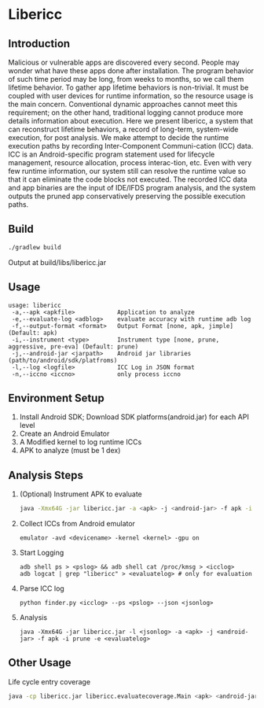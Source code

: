 Libericc
===
Introduction
---
Malicious or vulnerable apps are discovered every second. People may wonder what have these apps done after installation. The program behavior of such time period may be long, from weeks to months, so we call them lifetime behavior. To gather app lifetime behaviors is non-trivial. It must be coupled with user devices for runtime information, so the resource usage is the main concern. Conventional dynamic approaches cannot meet this requirement; on the other hand, traditional logging cannot produce more details information about execution. Here we present libericc, a system that can reconstruct lifetime behaviors, a record of long-term, system-wide execution, for post analysis. We make attempt to decide the runtime execution paths by recording Inter-Component Communi-cation (ICC) data. ICC is an Android-specific program statement used for lifecycle management, resource allocation, process interac-tion, etc. Even with very few runtime information, our system still can resolve the runtime value so that it can eliminate the code blocks not executed. The recorded ICC data and app binaries are the input of IDE/IFDS program analysis, and the system outputs the pruned app conservatively preserving the possible execution paths.

Build
---
```sh
./gradlew build
```
Output at build/libs/libericc.jar

Usage
---
	usage: libericc
	 -a,--apk <apkfile>            Application to analyze
	 -e,--evaluate-log <adblog>    evaluate accuracy with runtime adb log
	 -f,--output-format <format>   Output Format [none, apk, jimple] (Default: apk)
	 -i,--instrument <type>        Instrument type [none, prune, aggressive, pre-eva] (Default: prune)
	 -j,--android-jar <jarpath>    Android jar libraries (path/to/android/sdk/platfroms)
	 -l,--log <logfile>            ICC Log in JSON format
	 -n,--iccno <iccno>            only process iccno


Environment Setup
---
1. Install Android SDK; Download SDK platforms(android.jar) for each API level
1. Create an Android Emulator
1. A Modified kernel to log runtime ICCs
1. APK to analyze (must be 1 dex)

Analysis Steps
---
1. (Optional) Instrument APK to evaluate
    ```sh
    java -Xmx64G -jar libericc.jar -a <apk> -j <android-jar> -f apk -i pre-eva
    ```

1. Collect ICCs from Android emulator
    ```
    emulator -avd <devicename> -kernel <kernel> -gpu on
    ```

1. Start Logging
    ```
    adb shell ps > <pslog> && adb shell cat /proc/kmsg > <icclog>
    adb logcat | grep "libericc" > <evaluatelog> # only for evaluation
    ```

1. Parse ICC log
    ```
    python finder.py <icclog> --ps <pslog> --json <jsonlog>
    ```

1. Analysis
    ```
    java -Xmx64G -jar libericc.jar -l <jsonlog> -a <apk> -j <android-jar> -f apk -i prune -e <evaluatelog>
    ```

Other Usage
---
Life cycle entry coverage
```sh
java -cp libericc.jar libericc.evaluatecoverage.Main <apk> <android-jar>